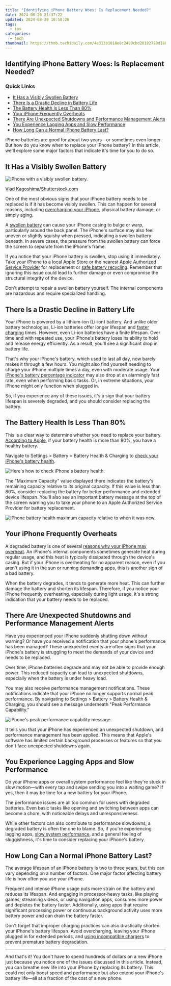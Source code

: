 ```yaml
---
title: "Identifying iPhone Battery Woes: Is Replacement Needed?"
date: 2024-08-26 21:37:22
updated: 2024-08-29 10:58:26
tags:
  - ios
categories:
  - tech
thumbnail: https://thmb.techidaily.com/4e313b1018e0c2499cbd20182728d1887cb747f9b7e2192f6f1e12c2015f85ae.jpg
---
```


## Identifying iPhone Battery Woes: Is Replacement Needed?

### Quick Links

* [It Has a Visibly Swollen Battery](https://screen-mirror.techidaily.com/in-2024-how-oppo-k11x-mirror-screen-to-pc-drfone-by-drfone-android/)
* [There Is a Drastic Decline in Battery Life](https://android-pokemon-go.techidaily.com/15-best-strongest-pokemon-to-use-in-pokemon-go-pvp-leagues-for-itel-s23plus-drfone-by-drfone-virtual-android/)
* [The Battery Health Is Less Than 80%](https://youtube-videos.techidaily.com/producing-channel-trailer-synopses-a-guide/)
* [Your iPhone Frequently Overheats](https://facebook-record-videos.techidaily.com/stepwise-approach-affordable-creation-of-engaging-youtube-intros-for-2024/)
* [There Are Unexpected Shutdowns and Performance Management Alerts](https://tech-recovery.techidaily.com/solved-windows-1011-slow-boot/)
* [You Experience Lagging Apps and Slow Performance](https://change-location.techidaily.com/how-to-fix-error-495-while-downloadupdating-android-apps-on-samsung-galaxy-f14-5g-drfone-by-drfone-fix-android-problems-fix-android-problems/)
* [How Long Can a Normal iPhone Battery Last?](https://extra-tips.techidaily.com/iphones-quintet-of-best-podcast-aides/)

 iPhone batteries are good for about two years—or sometimes even longer. But how do you know when to replace your iPhone battery? In this article, we'll explore some major factors that indicate it's time for you to do so.

##  It Has a Visibly Swollen Battery

![iPhone with a visibly swollen battery.](https://static1.howtogeekimages.com/wordpress/wp-content/uploads/2023/12/iphone-with-a-visibly-swollen-battery.jpg) 

[Vlad Kagoshima/Shutterstock.com](https://www.shutterstock.com/image-photo/gold-iphone-plus-display-separation-case-1890254047)

 One of the most obvious signs that your iPhone battery needs to be replaced is if it has become visibly swollen. This can happen for several reasons, including [overcharging your iPhone](https://techidaily.com/undelete-lost-contacts-from-nokia-c02-by-fonelab-android-recover-contacts/), physical battery damage, or simply aging.

 A [swollen battery](https://techno-recovery.techidaily.com/unlocking-mobile-potential-a-comprehensive-tutorial-for-android-apps-compatibility-with-windows-10/) can cause your iPhone casing to bulge or warp, particularly around the back panel. The iPhone's surface may also feel uneven or slightly squishy when pressed, indicating a swollen battery beneath. In severe cases, the pressure from the swollen battery can force the screen to separate from the iPhone's frame.

 If you notice that your iPhone battery is swollen, stop using it immediately. Take your iPhone to a local Apple Store or the nearest [Apple Authorized Service Provider](https://android-location-track.techidaily.com/in-2024-2-ways-to-monitor-vivo-s18-pro-activity-drfone-by-drfone-virtual-android/) for replacement or [safe battery recycling](https://facebook-video-recording.techidaily.com/updated-elevate-social-media-content-to-hd-clarity-on-facebook/). Remember that ignoring this issue could lead to further damage or even compromise the structural integrity of the device.

 Don't attempt to repair a swollen battery yourself. The internal components are hazardous and require specialized handling.

##  There Is a Drastic Decline in Battery Life

 Your iPhone is powered by a lithium-ion (Li-ion) battery. And unlike older battery technologies, Li-ion batteries offer longer lifespan and [faster charging](https://snapchat-videos.techidaily.com/new-elevate-your-social-media-presence-by-pining-on-snapchat/) times. However, even Li-ion batteries have a finite lifespan. Over time and with repeated use, your iPhone's battery loses its ability to hold and release energy efficiently. As a result, you'll see a significant drop in battery life.

 That's why your iPhone's battery, which used to last all day, now barely makes it through a few hours. You might also find yourself needing to charge your iPhone multiple times a day, even with moderate usage. Your [iPhone's battery percentage indicator](https://screen-capture.techidaily.com/in-2024-unlock-your-potential-best-free-mac-screen-recorder-software-reviewed/) may also drop at an alarmingly fast rate, even when performing basic tasks. Or, in extreme situations, your iPhone might only function when plugged in.

 So, if you experience any of these issues, it's a sign that your battery lifespan is severely degraded, and you should consider replacing the battery.

##  The Battery Health Is Less Than 80%

 This is a clear way to determine whether you need to replace your battery. [According to Apple](https://support.apple.com/en-us/HT208387), if your battery health is more than 80%, you have a healthy battery.

 Navigate to Settings > Battery > Battery Health & Charging to [check your iPhone's battery health](https://some-approaches.techidaily.com/the-verdict-on-vllo-performance-for-2024/).

![Here's how to check iPhone's battery health.](https://static1.howtogeekimages.com/wordpress/wp-content/uploads/2023/11/untitled-design-1.png) 

 The "Maximum Capacity" value displayed there indicates the battery's remaining capacity relative to its original capacity. If this value is less than 80%, consider replacing the battery for better performance and extended device lifespan. You'll also see an important battery message at the top of the screen warning you to take your phone to an Apple Authorized Service Provider for battery replacement.

![iPhone battery health maximum capacity relative to when it was new.](https://static1.howtogeekimages.com/wordpress/wp-content/uploads/2023/11/iphone-battery-health-degraded.png) 

##  Your iPhone Frequently Overheats

 A degraded battery is one of several [reasons why your iPhone may overheat](https://facebook-video-footage.techidaily.com/new-2024-approved-explore-the-best-and-easiest-youtube-to-mp3-conversion-tech/). An iPhone's internal components sometimes generate heat during regular usage, and this heat is typically dissipated through the device's casing. But if your iPhone is overheating for no apparent reason, even if you aren't using it in the sun or running demanding apps, this is another sign of a bad battery.

 When the battery degrades, it tends to generate more heat. This can further damage the battery and shorten its lifespan. Therefore, if you notice your iPhone frequently overheating, especially during light usage, it's a strong indication that your battery needs to be replaced.

##  There Are Unexpected Shutdowns and Performance Management Alerts

 Have you experienced your iPhone suddenly shutting down without warning? Or have you received a notification that your phone's performance has been managed? These unexpected events are often signs that your iPhone's battery is struggling to meet the demands of your device and needs to be replaced.

 Over time, iPhone batteries degrade and may not be able to provide enough power. This reduced capacity can lead to unexpected shutdowns, especially when the battery is under heavy load.

 You may also receive performance management notifications. These notifications indicate that your iPhone no longer supports normal peak performance. By navigating to Settings > Battery > Battery Health & Charging, you should see a message underneath "Peak Performance Capability."

![iPhone's peak performance capability message.](https://static1.howtogeekimages.com/wordpress/wp-content/uploads/2023/11/iphone-peak-performance-capability.png) 

 It tells you that your iPhone has experienced an unexpected shutdown, and performance management has been applied. This means that Apple's software has limited certain background processes or features so that you don't face unexpected shutdowns again.

##  You Experience Lagging Apps and Slow Performance

 Do your iPhone apps or overall system performance feel like they're stuck in slow motion—with every tap and swipe sending you into a waiting game? If yes, then it may be time for a new battery for your iPhone.

 The performance issues are all too common for users with degraded batteries. Even basic tasks like opening and switching between apps can become a chore, with noticeable delays and unresponsiveness.

 While other factors can also contribute to performance slowdowns, a degraded battery is often the one to blame. So, if you're experiencing lagging apps, [slow system performance](https://vp-tips.techidaily.com/2024-approved-syncing-scores-youtube-musics-role-in-multimedia-content/), and a general feeling of sluggishness, it's time to consider replacing your iPhone's battery.

##  How Long Can a Normal iPhone Battery Last?

 The average lifespan of an iPhone battery is two to three years, but this can vary depending on a number of factors. One major factor affecting battery life is how often you use your iPhone.

 Frequent and intense iPhone usage puts more strain on the battery and reduces its lifespan. And engaging in processor-heavy tasks, like playing games, streaming videos, or using navigation apps, consumes more power and depletes the battery faster. Additionally, using apps that require significant processing power or continuous background activity uses more battery power and can drain the battery faster.

 Don't forget that improper charging practices can also drastically shorten your iPhone's battery lifespan. Avoid overcharging, leaving your iPhone plugged in for extended periods, and [using incompatible chargers](https://screen-video-capture.techidaily.com/new-how-to-set-up-and-use-xbox-screen-recording-tools-for-2024/) to prevent premature battery degradation.

---

 And that's it! You don't have to spend hundreds of dollars on a new iPhone just because you notice one of the issues discussed in this article. Instead, you can breathe new life into your iPhone by replacing its battery. This could not only boost speed and performance but also extend your iPhone's battery life—all at a fraction of the cost of a new phone.

<ins class="adsbygoogle"
     style="display:block"
     data-ad-format="autorelaxed"
     data-ad-client="ca-pub-7571918770474297"
     data-ad-slot="1223367746"></ins>



<ins class="adsbygoogle"
     style="display:block"
     data-ad-client="ca-pub-7571918770474297"
     data-ad-slot="8358498916"
     data-ad-format="auto"
     data-full-width-responsive="true"></ins>
